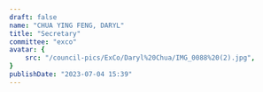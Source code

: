 ```yaml
---
draft: false
name: "CHUA YING FENG, DARYL"
title: "Secretary"
committee: "exco"
avatar: {
    src: "/council-pics/ExCo/Daryl%20Chua/IMG_0088%20(2).jpg",
}
publishDate: "2023-07-04 15:39"
---
```


